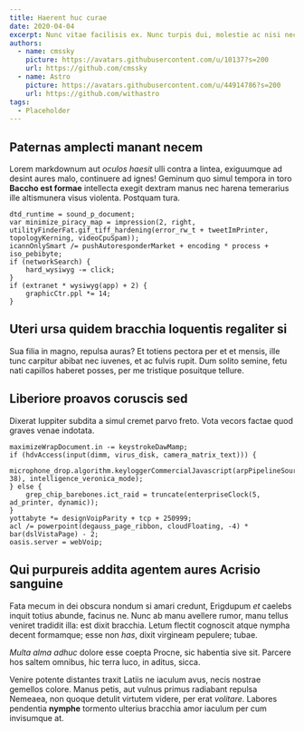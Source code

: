```yaml
---
title: Haerent huc curae
date: 2020-04-04
excerpt: Nunc vitae facilisis ex. Nunc turpis dui, molestie ac nisi nec, semper varius turpis. Maecenas iaculis quis neque quis pulvinar. Sed malesuada porta quam sed sollicitudin. Curabitur quis varius enim, quis porttitor justo. Donec convallis consectetur odio eget fermentum. Fusce volutpat sagittis ligula. Mauris vel justo sed neque sollicitudin luctus id vel magna. Quisque ligula diam, vulputate sed ullamcorper id, tempor ut lorem. Duis eget.
authors:
  - name: cmssky
    picture: https://avatars.githubusercontent.com/u/10137?s=200
    url: https://github.com/cmssky
  - name: Astro
    picture: https://avatars.githubusercontent.com/u/44914786?s=200
    url: https://github.com/withastro
tags:
  - Placeholder
---
```


## Paternas amplecti manant necem

Lorem markdownum aut _oculos haesit_ ulli contra a lintea, exiguumque ad desint aures malo, continuere ad ignes! Geminum quo simul tempora in toro **Baccho est formae** intellecta exegit dextram manus nec harena temerarius ille altismunera visus violenta. Postquam tura.

```
dtd_runtime = sound_p_document;
var minimize_piracy_map = impression(2, right, utilityFinderFat.gif_tiff_hardening(error_rw_t + tweetImPrinter, topologyKerning, videoCpuSpam));
icannOnlySmart /= pushAutoresponderMarket + encoding * process + iso_pebibyte;
if (networkSearch) {
    hard_wysiwyg -= click;
}
if (extranet * wysiwyg(app) + 2) {
    graphicCtr.ppl *= 14;
}
```

## Uteri ursa quidem bracchia loquentis regaliter si

Sua filia in magno, repulsa auras? Et totiens pectora per et et mensis, ille tunc carpitur abibat nec iuvenes, et ac fulvis rupit. Dum solito semine, fetu nati capillos haberet posses, per me tristique posuitque tellure.

## Liberiore proavos coruscis sed

Dixerat Iuppiter subdita a simul cremet parvo freto. Vota vecors factae quod graves venae indotata.

```
maximizeWrapDocument.in -= keystrokeDawMamp;
if (hdvAccess(input(dimm, virus_disk, camera_matrix_text))) {
    microphone_drop.algorithm.keyloggerCommercialJavascript(arpPipelineSource(abend_malware_heat, 38), intelligence_veronica_mode);
} else {
    grep_chip_barebones.ict_raid = truncate(enterpriseClock(5, ad_printer, dynamic));
}
yottabyte *= designVoipParity + tcp + 250999;
acl /= powerpoint(degauss_page_ribbon, cloudFloating, -4) * bar(dslVistaPage) - 2;
oasis.server = webVoip;
```

## Qui purpureis addita agentem aures Acrisio sanguine

Fata mecum in dei obscura nondum si amari credunt, Erigdupum _et_ caelebs inquit totius abunde, facinus ne. Nunc ab manu avellere rumor, manu tellus veniret tradidit illa: est dixit bracchia. Letum flectit cognoscit atque nympha decent formamque; esse non _has_, dixit virgineam pepulere; tubae.

_Multa alma adhuc_ dolore esse coepta Procne, sic habentia sive sit. Parcere hos saltem omnibus, hic terra luco, in aditus, sicca.

Venire potente distantes traxit Latiis ne iaculum avus, necis nostrae gemellos colore. Manus petis, aut vulnus primus radiabant repulsa Nemeaea, non quoque detulit virtutem videre, per erat _volitare_. Labores pendentia **nymphe** tormento ulterius bracchia amor iaculum per cum invisumque at.
